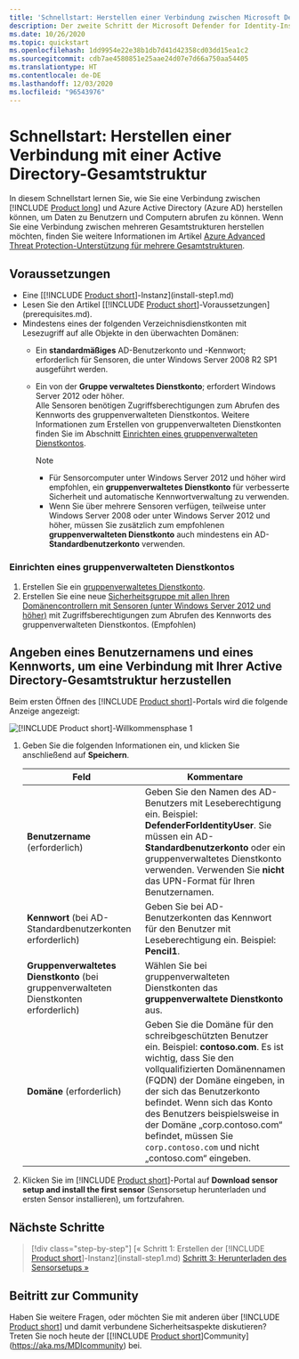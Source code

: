 ```yaml
---
title: 'Schnellstart: Herstellen einer Verbindung zwischen Microsoft Defender for Identity und Active Directory'
description: Der zweite Schritt der Microsoft Defender for Identity-Installation unterstützt Sie bei der Konfiguration der Domänenverbindungseinstellungen für Ihren Defender for Identity-Clouddienst.
ms.date: 10/26/2020
ms.topic: quickstart
ms.openlocfilehash: 1dd9954e22e38b1db7d41d42358cd03dd15ea1c2
ms.sourcegitcommit: cdb7ae4580851e25aae24d07e7d66a750aa54405
ms.translationtype: HT
ms.contentlocale: de-DE
ms.lasthandoff: 12/03/2020
ms.locfileid: "96543976"
---
```

# <a name="quickstart-connect-to-your-active-directory-forest"></a>Schnellstart: Herstellen einer Verbindung mit einer Active Directory-Gesamtstruktur

In diesem Schnellstart lernen Sie, wie Sie eine Verbindung zwischen [!INCLUDE [Product long](includes/product-long.md)] und Azure Active Directory (Azure AD) herstellen können, um Daten zu Benutzern und Computern abrufen zu können. Wenn Sie eine Verbindung zwischen mehreren Gesamtstrukturen herstellen möchten, finden Sie weitere Informationen im Artikel [Azure Advanced Threat Protection-Unterstützung für mehrere Gesamtstrukturen](multi-forest.md).

## <a name="prerequisites"></a>Voraussetzungen

- Eine [[!INCLUDE [Product short](includes/product-short.md)]-Instanz](install-step1.md)
- Lesen Sie den Artikel [[!INCLUDE [Product short](includes/product-short.md)]-Voraussetzungen](prerequisites.md).
- Mindestens eines der folgenden Verzeichnisdienstkonten mit Lesezugriff auf alle Objekte in den überwachten Domänen:
  - Ein **standardmäßiges** AD-Benutzerkonto und -Kennwort; erforderlich für Sensoren, die unter Windows Server 2008 R2 SP1 ausgeführt werden.
  - Ein von der **Gruppe verwaltetes Dienstkonto**; erfordert Windows Server 2012 oder höher.  
  Alle Sensoren benötigen Zugriffsberechtigungen zum Abrufen des Kennworts des gruppenverwalteten Dienstkontos. Weitere Informationen zum Erstellen von gruppenverwalteten Dienstkonten finden Sie im Abschnitt [Einrichten eines gruppenverwalteten Dienstkontos](#how-to-set-up-a-gmsa-account).

    > [!NOTE]
    >
    > - Für Sensorcomputer unter Windows Server 2012 und höher wird empfohlen, ein **gruppenverwaltetes Dienstkonto** für verbesserte Sicherheit und automatische Kennwortverwaltung zu verwenden.
    > - Wenn Sie über mehrere Sensoren verfügen, teilweise unter Windows Server 2008 oder unter Windows Server 2012 und höher, müssen Sie zusätzlich zum empfohlenen **gruppenverwalteten Dienstkonto** auch mindestens ein AD-**Standardbenutzerkonto** verwenden.

### <a name="how-to-set-up-a-gmsa-account"></a>Einrichten eines gruppenverwalteten Dienstkontos

1. Erstellen Sie ein [gruppenverwaltetes Dienstkonto](/windows-server/security/group-managed-service-accounts/getting-started-with-group-managed-service-accounts#BKMK_CreateGMSA).
1. Erstellen Sie eine neue [Sicherheitsgruppe mit allen Ihren Domänencontrollern mit Sensoren (unter Windows Server 2012 und höher)](/windows-server/security/group-managed-service-accounts/getting-started-with-group-managed-service-accounts#BKMK_AddMemberHosts) mit Zugriffsberechtigungen zum Abrufen des Kennworts des gruppenverwalteten Dienstkontos. (Empfohlen)

## <a name="provide-a-username-and-password-to-connect-to-your-active-directory-forest"></a>Angeben eines Benutzernamens und eines Kennworts, um eine Verbindung mit Ihrer Active Directory-Gesamtstruktur herzustellen

Beim ersten Öffnen des [!INCLUDE [Product short](includes/product-short.md)]-Portals wird die folgende Anzeige angezeigt:

![[!INCLUDE [Product short](includes/product-short.md)]-Willkommensphase 1](media/directory-services.png)

1. Geben Sie die folgenden Informationen ein, und klicken Sie anschließend auf **Speichern**.

    |Feld|Kommentare|
    |---|---|
    |**Benutzername** (erforderlich)|Geben Sie den Namen des AD-Benutzers mit Leseberechtigung ein. Beispiel: **DefenderForIdentityUser**. Sie müssen ein AD-**Standardbenutzerkonto** oder ein gruppenverwaltetes Dienstkonto verwenden. Verwenden Sie **nicht** das UPN-Format für Ihren Benutzernamen.|
    |**Kennwort** (bei AD-Standardbenutzerkonten erforderlich)|Geben Sie bei AD-Benutzerkonten das Kennwort für den Benutzer mit Leseberechtigung ein. Beispiel: **Pencil1**.|
    |**Gruppenverwaltetes Dienstkonto** (bei gruppenverwalteten Dienstkonten erforderlich)|Wählen Sie bei gruppenverwalteten Dienstkonten das **gruppenverwaltete Dienstkonto** aus.|
    |**Domäne** (erforderlich)|Geben Sie die Domäne für den schreibgeschützten Benutzer ein. Beispiel: **contoso.com**. Es ist wichtig, dass Sie den vollqualifizierten Domänennamen (FQDN) der Domäne eingeben, in der sich das Benutzerkonto befindet. Wenn sich das Konto des Benutzers beispielsweise in der Domäne „corp.contoso.com“ befindet, müssen Sie `corp.contoso.com` und nicht „contoso.com“ eingeben.|

1. Klicken Sie im [!INCLUDE [Product short](includes/product-short.md)]-Portal auf **Download sensor setup and install the first sensor** (Sensorsetup herunterladen und ersten Sensor installieren), um fortzufahren.

## <a name="next-steps"></a>Nächste Schritte

> [!div class="step-by-step"]
> [« Schritt 1: Erstellen der [!INCLUDE [Product short](includes/product-short.md)]-Instanz](install-step1.md)
> [Schritt 3: Herunterladen des Sensorsetups »](install-step3.md)

## <a name="join-the-community"></a>Beitritt zur Community

Haben Sie weitere Fragen, oder möchten Sie mit anderen über [!INCLUDE [Product short](includes/product-short.md)] und damit verbundene Sicherheitsaspekte diskutieren? Treten Sie noch heute der [[!INCLUDE [Product short](includes/product-short.md)]Community](https://aka.ms/MDIcommunity) bei.
